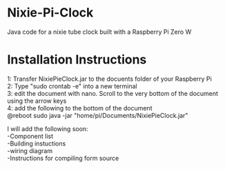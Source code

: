 # Nixie-Pi-Clock
Java code for a nixie tube clock built with a Raspberry Pi Zero W  

# Installation Instructions
1: Transfer NixiePieClock.jar to the docuents folder of your Raspberry Pi  
2: Type "sudo crontab -e" into a new terminal  
3: edit the document with nano. Scroll to the very bottom of the document using the arrow keys   
4: add the following to the bottom of the document  
@reboot sudo java -jar "home/pi/Documents/NixiePieClock.jar"  
  
I will add the following soon:  
  -Component list  
  -Building instuctions  
  -wiring diagram  
  -Instructions for compiling form source  
